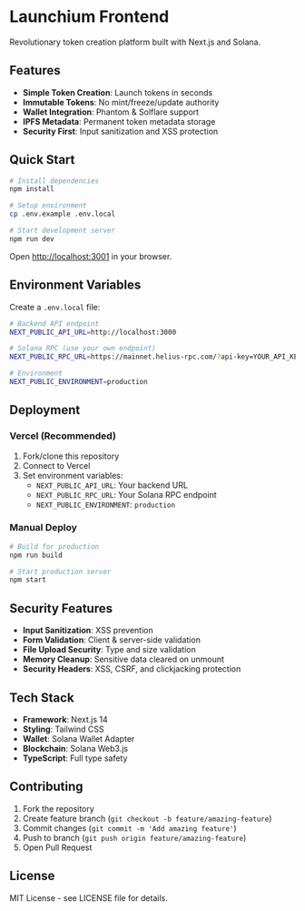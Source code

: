 # Launchium Frontend

Revolutionary token creation platform built with Next.js and Solana.

## Features

- **Simple Token Creation**: Launch tokens in seconds
- **Immutable Tokens**: No mint/freeze/update authority 
- **Wallet Integration**: Phantom & Solflare support
- **IPFS Metadata**: Permanent token metadata storage
- **Security First**: Input sanitization and XSS protection

## Quick Start

```bash
# Install dependencies
npm install

# Setup environment
cp .env.example .env.local

# Start development server
npm run dev
```

Open [http://localhost:3001](http://localhost:3001) in your browser.

## Environment Variables

Create a `.env.local` file:

```bash
# Backend API endpoint
NEXT_PUBLIC_API_URL=http://localhost:3000

# Solana RPC (use your own endpoint)
NEXT_PUBLIC_RPC_URL=https://mainnet.helius-rpc.com/?api-key=YOUR_API_KEY

# Environment
NEXT_PUBLIC_ENVIRONMENT=production
```

## Deployment

### Vercel (Recommended)

1. Fork/clone this repository
2. Connect to Vercel
3. Set environment variables:
   - `NEXT_PUBLIC_API_URL`: Your backend URL
   - `NEXT_PUBLIC_RPC_URL`: Your Solana RPC endpoint
   - `NEXT_PUBLIC_ENVIRONMENT`: `production`

### Manual Deploy

```bash
# Build for production
npm run build

# Start production server
npm start
```

## Security Features

- **Input Sanitization**: XSS prevention
- **Form Validation**: Client & server-side validation
- **File Upload Security**: Type and size validation
- **Memory Cleanup**: Sensitive data cleared on unmount
- **Security Headers**: XSS, CSRF, and clickjacking protection

## Tech Stack

- **Framework**: Next.js 14
- **Styling**: Tailwind CSS
- **Wallet**: Solana Wallet Adapter
- **Blockchain**: Solana Web3.js
- **TypeScript**: Full type safety

## Contributing

1. Fork the repository
2. Create feature branch (`git checkout -b feature/amazing-feature`)
3. Commit changes (`git commit -m 'Add amazing feature'`)
4. Push to branch (`git push origin feature/amazing-feature`)
5. Open Pull Request

## License

MIT License - see LICENSE file for details. 